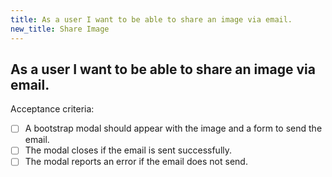 ```yaml
---
title: As a user I want to be able to share an image via email.
new_title: Share Image
---
```


## As a user I want to be able to share an image via email.

Acceptance criteria:
- [ ] A bootstrap modal should appear with the image and a form to send the
  email.
- [ ] The modal closes if the email is sent successfully.
- [ ] The modal reports an error if the email does not send.
